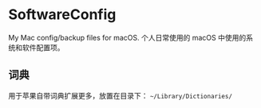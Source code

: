 # SoftwareConfig

My Mac config/backup files for macOS.
个人日常使用的 macOS 中使用的系统和软件配置项。

## 词典

用于苹果自带词典扩展更多，放置在目录下：
`~/Library/Dictionaries/`